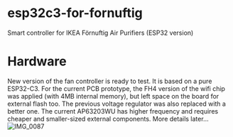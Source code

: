 # esp32c3-for-fornuftig
Smart controller for IKEA Förnuftig Air Purifiers (ESP32 version)

# Hardware

New version of the fan controller is ready to test. It is based on a pure ESP32-C3. For the current PCB prototype, the FH4 version of the wifi chip was applied (with 4MB internal memory), but left space on the board for external flash too. The previous voltage regulator was also replaced with a better one. The current AP63203WU has higher frequency and requires cheaper and smaller-sized external components. More details later...
![IMG_0087](https://github.com/horvathgergo/esp32c3-for-fornuftig/assets/44551566/d7020a72-bf55-40b3-8224-49519e7beffc)
